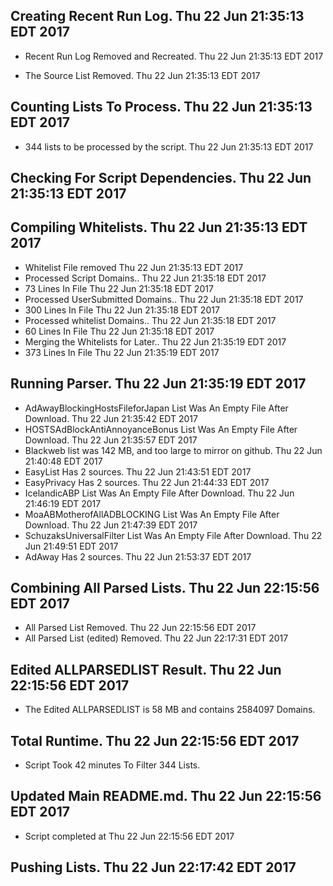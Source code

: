 ## Creating Recent Run Log. Thu 22 Jun 21:35:13 EDT 2017
* Recent Run Log Removed and Recreated. Thu 22 Jun 21:35:13 EDT 2017

* The Source List Removed. Thu 22 Jun 21:35:13 EDT 2017
## Counting Lists To Process. Thu 22 Jun 21:35:13 EDT 2017
* 	344 lists to be processed by the script. Thu 22 Jun 21:35:13 EDT 2017

## Checking For Script Dependencies. Thu 22 Jun 21:35:13 EDT 2017

## Compiling Whitelists. Thu 22 Jun 21:35:13 EDT 2017
* Whitelist File removed Thu 22 Jun 21:35:13 EDT 2017
* Processed Script Domains.. Thu 22 Jun 21:35:18 EDT 2017
* 	73 Lines In File Thu 22 Jun 21:35:18 EDT 2017
* Processed UserSubmitted Domains.. Thu 22 Jun 21:35:18 EDT 2017
* 	300 Lines In File Thu 22 Jun 21:35:18 EDT 2017
* Processed whitelist Domains.. Thu 22 Jun 21:35:18 EDT 2017
* 	60 Lines In File Thu 22 Jun 21:35:18 EDT 2017
* Merging the Whitelists for Later.. Thu 22 Jun 21:35:19 EDT 2017
* 	373 Lines In File Thu 22 Jun 21:35:19 EDT 2017

## Running Parser. Thu 22 Jun 21:35:19 EDT 2017
* AdAwayBlockingHostsFileforJapan List Was An Empty File After Download. Thu 22 Jun 21:35:42 EDT 2017
* HOSTSAdBlockAntiAnnoyanceBonus List Was An Empty File After Download. Thu 22 Jun 21:35:57 EDT 2017
* Blackweb list was 142 MB, and too large to mirror on github. Thu 22 Jun 21:40:48 EDT 2017
* EasyList Has 2 sources. Thu 22 Jun 21:43:51 EDT 2017
* EasyPrivacy Has 2 sources. Thu 22 Jun 21:44:33 EDT 2017
* IcelandicABP List Was An Empty File After Download. Thu 22 Jun 21:46:19 EDT 2017
* MoaABMotherofAllADBLOCKING List Was An Empty File After Download. Thu 22 Jun 21:47:39 EDT 2017
* SchuzaksUniversalFilter List Was An Empty File After Download. Thu 22 Jun 21:49:51 EDT 2017
* AdAway Has 2 sources. Thu 22 Jun 21:53:37 EDT 2017

## Combining All Parsed Lists. Thu 22 Jun 22:15:56 EDT 2017
* All Parsed List Removed. Thu 22 Jun 22:15:56 EDT 2017
* All Parsed List (edited) Removed. Thu 22 Jun 22:17:31 EDT 2017

## Edited ALLPARSEDLIST Result. Thu 22 Jun 22:15:56 EDT 2017
* The Edited ALLPARSEDLIST is 58 MB and contains 	2584097 Domains.

## Total Runtime. Thu 22 Jun 22:15:56 EDT 2017
* Script Took 42 minutes To Filter 	344 Lists.

## Updated Main README.md. Thu 22 Jun 22:15:56 EDT 2017

* Script completed at Thu 22 Jun 22:15:56 EDT 2017
## Pushing Lists. Thu 22 Jun 22:17:42 EDT 2017
